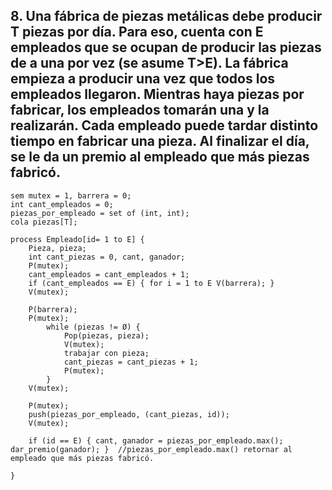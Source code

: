 ## 8. Una fábrica de piezas metálicas debe producir T piezas por día. Para eso, cuenta con E empleados que se ocupan de producir las piezas de a una por vez (se asume T>E). La fábrica empieza a producir una vez que todos los empleados llegaron. Mientras haya piezas por fabricar, los empleados tomarán una y la realizarán. Cada empleado puede tardar distinto tiempo en fabricar una pieza. Al finalizar el día, se le da un premio al empleado que más piezas fabricó.
```
sem mutex = 1, barrera = 0;
int cant_empleados = 0;
piezas_por_empleado = set of (int, int);
cola piezas[T];

process Empleado[id= 1 to E] {
    Pieza, pieza;
    int cant_piezas = 0, cant, ganador;
    P(mutex);
    cant_empleados = cant_empleados + 1;
    if (cant_empleados == E) { for i = 1 to E V(barrera); }
    V(mutex);

    P(barrera);
    P(mutex);
        while (piezas != Ø) {
            Pop(piezas, pieza);
            V(mutex);
            trabajar con pieza;
            cant_piezas = cant_piezas + 1;
            P(mutex);
        }
    V(mutex);

    P(mutex);
    push(piezas_por_empleado, (cant_piezas, id));
    V(mutex);

    if (id == E) { cant, ganador = piezas_por_empleado.max(); dar_premio(ganador); }  //piezas_por_empleado.max() retornar al empleado que más piezas fabricó.

}   
```
